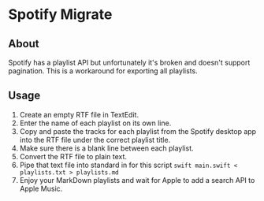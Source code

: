 # Spotify Migrate

## About
Spotify has a playlist API but unfortunately it's broken and doesn't
support pagination. This is a workaround for exporting all playlists.

## Usage
1. Create an empty RTF file in TextEdit.
2. Enter the name of each playlist on its own line.
3. Copy and paste the tracks for each playlist from the Spotify desktop app into the RTF file under the correct playlist title.
4. Make sure there is a blank line between each playlist.
5. Convert the RTF file to plain text.
6. Pipe that text file into standard in for this script `swift main.swift < playlists.txt > playlists.md`
7. Enjoy your MarkDown playlists and wait for Apple to add a search API to Apple Music.
